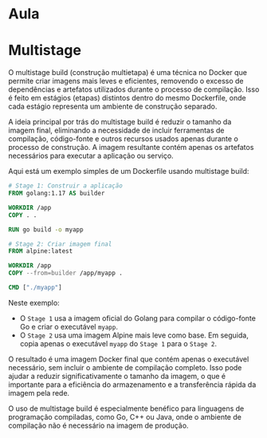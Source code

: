 #  Aula 



# Multistage

O multistage build (construção multietapa) é uma técnica no Docker que permite criar imagens mais leves e eficientes, removendo o excesso de dependências e artefatos utilizados durante o processo de compilação. Isso é feito em estágios (etapas) distintos dentro do mesmo Dockerfile, onde cada estágio representa um ambiente de construção separado.

A ideia principal por trás do multistage build é reduzir o tamanho da imagem final, eliminando a necessidade de incluir ferramentas de compilação, código-fonte e outros recursos usados apenas durante o processo de construção. A imagem resultante contém apenas os artefatos necessários para executar a aplicação ou serviço.

Aqui está um exemplo simples de um Dockerfile usando multistage build:

```Dockerfile
# Stage 1: Construir a aplicação
FROM golang:1.17 AS builder

WORKDIR /app
COPY . .

RUN go build -o myapp

# Stage 2: Criar imagem final
FROM alpine:latest

WORKDIR /app
COPY --from=builder /app/myapp .

CMD ["./myapp"]
```

Neste exemplo:

- O `Stage 1` usa a imagem oficial do Golang para compilar o código-fonte Go e criar o executável `myapp`.
- O `Stage 2` usa uma imagem Alpine mais leve como base. Em seguida, copia apenas o executável `myapp` do `Stage 1` para o `Stage 2`.

O resultado é uma imagem Docker final que contém apenas o executável necessário, sem incluir o ambiente de compilação completo. Isso pode ajudar a reduzir significativamente o tamanho da imagem, o que é importante para a eficiência do armazenamento e a transferência rápida da imagem pela rede.

O uso de multistage build é especialmente benéfico para linguagens de programação compiladas, como Go, C++ ou Java, onde o ambiente de compilação não é necessário na imagem de produção.